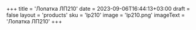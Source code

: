 +++
title = 'Лопатка ЛП210'
date = 2023-09-06T16:44:13+03:00
draft = false
layout = 'products'
sku = 'lp210'
image = 'lp210.png'
imageText = 'Лопатка ЛП210'
+++
